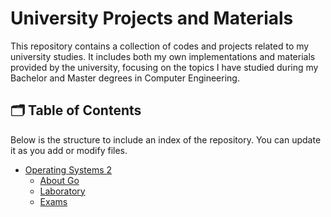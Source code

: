 # University Projects and Materials

This repository contains a collection of codes and projects related to my university studies. It includes both my own implementations and materials provided by the university, focusing on the topics I have studied during my Bachelor and Master degrees in Computer Engineering. 

## 🗂️ Table of Contents

Below is the structure to include an index of the repository. You can update it as you add or modify files.

- [Operating Systems 2](https://github.com/cicixgliamici/university/tree/main/OperatingSystems2)
  - [About Go](https://github.com/cicixgliamici/university/tree/main/OperatingSystems2/AboutGo)
  - [Laboratory](https://github.com/cicixgliamici/university/tree/main/OperativeSystems2/lab)
  - [Exams](https://github.com/cicixgliamici/university/tree/main/OperativeSystems2/exams)
